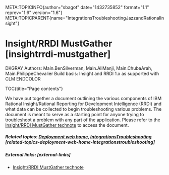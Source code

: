 META:TOPICINFO{author="sbagot" date="1432735852" format="1.1"
reprev="1.6" version="1.6"}
META:TOPICPARENT{name="IntegrationsTroubleshootingJazzandRationalInsight"}

# Insight/RRDI MustGather [insightrrdi-mustgather]

DKGRAY Authors: Main.BenSilverman, Main.AliManji, Main.ChubaArah,
Main.PhilippeChevalier Build basis: Insight and RRDI 1.x as supported
with CLM ENDCOLOR

TOC{title="Page contents"}

We have put together a document outlining the various components of IBM
Rational Insight/Rational Reporting for Development Intelligence (RRDI)
and what data can be collected to begin troubleshooting various
problems. The document is meant to serve as a starting point for anyone
trying to troubleshoot a problem with any part of the application.
Please refer to the [Insight/RRDI MustGather
technote](http://www.ibm.com/support/docview.wss?uid=swg21645071) to
access the document.

##### Related topics: [Deployment web home](DeploymentWebHome), [IntegrationsTroubleshooting](IntegrationsTroubleshooting) [related-topics-deployment-web-home-integrationstroubleshooting]

##### External links: [external-links]

-   [Insight/RRDI MustGather
    technote](http://www.ibm.com/support/docview.wss?uid=swg21645071)
